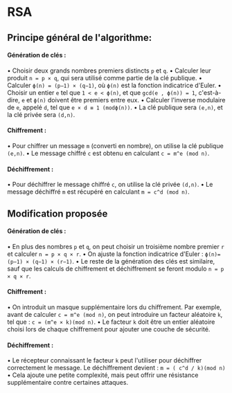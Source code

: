 # RSA
## Principe général de l'algorithme:
#### Génération de clés :
•	Choisir deux grands nombres premiers distincts `p` et `q`.
•	Calculer leur produit `n = p × q`, qui sera utilisé comme partie de la clé publique.
•	Calculer `ϕ(n) = (p−1) × (q−1)`,  où `ϕ(n)` est la fonction indicatrice d'Euler.
•	Choisir un entier `e` tel que `1 < e < ϕ(n)`, et que `gcd(e , ϕ(n)) = 1`, c'est-à-dire, `e` et `ϕ(n)` doivent être premiers entre eux.
•	Calculer l'inverse modulaire de `e`, appelé `d`, tel que `e × d ≡ 1 (modϕ(n))`.
•	La clé publique sera `(e,n)`, et la clé privée sera `(d,n)`.
#### Chiffrement :
•	Pour chiffrer un message `m` (converti en nombre), on utilise la clé publique `(e,n)`.
•	Le message chiffré `c` est obtenu en calculant `c = m^e (mod n)`.
#### Déchiffrement :
•	Pour déchiffrer le message chiffré `c`, on utilise la clé privée `(d,n)`.
•	Le message déchiffré `m` est récupéré en calculant `m = c^d (mod n)`.

## Modification proposée
#### Génération de clés :
•	En plus des nombres `p` et `q`, on peut choisir un troisième nombre premier `r` et calculer `n = p × q × r`.
•	On ajuste la fonction indicatrice d'Euler : 
                                     `ϕ(n)=(p−1) × (q−1) × (r−1)`.
•	Le reste de la génération des clés est similaire, sauf que les calculs de chiffrement et déchiffrement se feront modulo `n = p × q × r`.
#### Chiffrement :
•	On introduit un masque supplémentaire lors du chiffrement. Par exemple, avant de calculer `c = m^e (mod n)`, on peut introduire un facteur aléatoire `k`, tel que : 
                                        `c = (m^e × k)(mod n)`.
•	 Le facteur `k` doit être un entier aléatoire choisi lors de chaque chiffrement pour ajouter une couche de sécurité.
#### Déchiffrement :
•	Le récepteur connaissant le facteur `k` peut l'utiliser pour déchiffrer correctement le message. Le déchiffrement devient : 
                               `m = ( c^d / k)(mod n)`
•	Cela ajoute une petite complexité, mais peut offrir une résistance supplémentaire contre certaines attaques.

